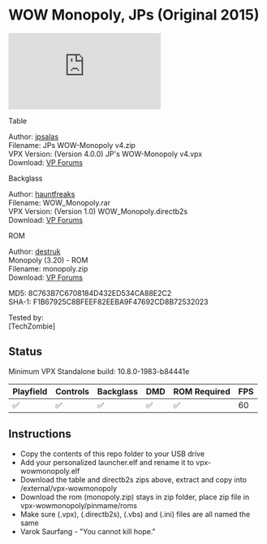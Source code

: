 # WOW Monopoly, JPs (Original 2015)

![Table Preview](https://www.vpforums.org/index.php?app=downloads&module=display&section=screenshot&record=104167&id=11612&full=1)

Table

Author: [jpsalas](https://www.vpforums.org/index.php?showuser=277)  
Filename:  JPs WOW-Monopoly v4.zip  
VPX Version: (Version 4.0.0) JP's WOW-Monopoly v4.vpx  
Download: [VP Forums](https://www.vpforums.org/index.php?app=downloads&showfile=11612)

Backglass

Author: [hauntfreaks](https://www.vpforums.org/index.php?showuser=73849)  
Filename: WOW_Monopoly.rar  
VPX Version: (Version 1.0) WOW_Monopoly.directb2s  
Download: [VP Forums](https://www.vpforums.org/index.php?app=downloads&showfile=10808)

ROM

Author: [destruk](https://www.vpforums.org/index.php?showuser=5)  
Monopoly (3.20) - ROM  
Filename: monopoly.zip  
Download: [VP Forums](https://www.vpforums.org/index.php?app=downloads&showfile=7320)

MD5: 8C763B7C6708184D432ED534CA88E2C2  
SHA-1: F1B67925C8BFEEF82EEBA9F47692CD8B72532023
  
Tested by:  
[TechZombie]

## Status 

Minimum VPX Standalone build: 10.8.0-1983-b84441e

| Playfield | Controls | Backglass | DMD | ROM Required | FPS | 
|-----------|----------|-----------|-----|--------------|-----|
| :white_check_mark: | :white_check_mark: | :white_check_mark: | :white_check_mark: | :white_check_mark: | 60 |

## Instructions

- Copy the contents of this repo folder to your USB drive
- Add your personalized launcher.elf and rename it to vpx-wowmonopoly.elf
- Download the table and directb2s zips above, extract and copy into /external/vpx-wowmonopoly
- Download the rom (monopoly.zip) stays in zip folder, place zip file in vpx-wowmonopoly/pinmame/roms
- Make sure (.vpx), (.directb2s), (.vbs) and (.ini) files are all named the same
- Varok Saurfang - "You cannot kill hope."

